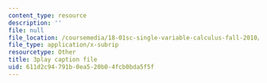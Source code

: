 ```yaml
---
content_type: resource
description: ''
file: null
file_location: /coursemedia/18-01sc-single-variable-calculus-fall-2010/611d2c94791b0ea520b04fcb0bda5f5f_aeXp1zC6Hls.srt
file_type: application/x-subrip
resourcetype: Other
title: 3play caption file
uid: 611d2c94-791b-0ea5-20b0-4fcb0bda5f5f
---
```

